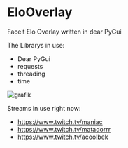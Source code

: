 # EloOverlay
Faceit Elo Overlay written in dear PyGui

The Librarys in use:
- Dear PyGui
- requests
- threading
- time

![grafik](https://user-images.githubusercontent.com/52736876/111025577-48f99e00-83e5-11eb-991b-01930aa7cf5f.png)

Streams in use right now: 
- https://www.twitch.tv/maniac
- https://www.twitch.tv/matadorrr
- https://www.twitch.tv/acoolbek
